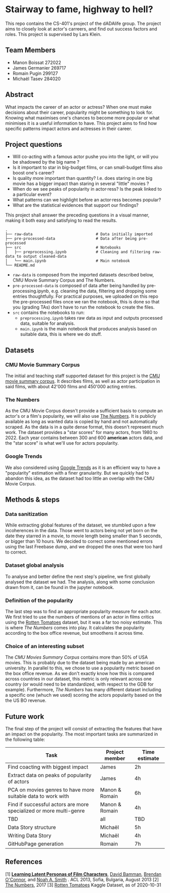 # Stairway to fame, highway to hell?

This repo contains the CS-401's project of the dADAlife group. The project aims to closely look at actor's carreers, and find out success factors and roles.
This project is supervised by Lars Klein.

## Team Members
* Manon Boissat   272022
* James Germanier 269717
* Romain Pugin    299127
* Michaël Tasev   284020

## Abstract
What impacts the career of an actor or actress? When one must make decisions about their career, popularity might be something to look for. Knowing what maximises one's chances to become more popular or what minimises it is a useful information to have. This project aims to find how specific patterns impact actors and actresses in their career. 

## Project questions
- Will co-acting with a famous actor pushe you into the light, or will you be shadowed by the big name ?
- Is it important to star in big-budget films, or can small-budget films also boost one's career? 
- Is quality more important than quantity? I.e. does staring in one big movie has a bigger impact than staring in several "little" movies ?
- When do we see peaks of popularity in actor·ress? Is the peak linked to a particular event?
- What patterns can we highlight before an actor·ress becomes popular?
- What are the statistical evidences that support our findings?

This project shall answer the preceding questions in a visual manner, making it both easy and satisfying to read the results.
```
.
├── raw-data                            # Data initially imported
├── pre-processed-data                  # Data after being pre-processed
├── src                                 # Notebooks
│   ├── preprocessing.ipynb             # Cleaning and filtering raw-data to output cleaned-data
│   └── main.ipynb                      # Main notebook
└── README.md
```

- ```raw-data``` is composed from the imported datasets described below, CMU Movie Summary Corpus and The Numbers.
- ```pre-processed-data``` is composed of data after being handled by pre-processing.ipynb, e.g. cleaning the data, filtering and dropping some entries thoughtfully. For practical purposes, we uploaded on this repo the pre-processed files once we ran the notebook, this is done so that you (grading TAs) don't have to run the notebook to create the files.
- ```src``` contains the notebooks to run:
    - ```preprocessing.ipynb``` takes raw data as input and outputs processed data, suitable for analysis.
    - ```main.ipynb``` is the main notebook that produces analysis based on suitable data, this is where we do stuff.


## Datasets
### CMU Movie Summary Corpus
The initial and teaching staff supported dataset for this project is the [CMU movie summary corpus](http://www.cs.cmu.edu/~ark/personas/). It describes films, as well as actor participation in said films, with about 42'000 films and 450'000 acting entries.

### The Numbers
As the CMU Movie Corpus doesn't provide a sufficient basis to compute an actor's or a film's popularity, we will also use [The Numbers](https://www.the-numbers.com/box-office-star-records/domestic/yearly-acting/). It is publicly available as long as wanted data is copied by hand and not automatically scraped. As the data is in a quite dense format, this doesn't represent much work. The dataset provides a "star scores" for many actors, from 1980 to 2022. Each year contains between 300 and 600 **american** actors data, and the "star score" is what we'll use for actors popularity.

### Google Trends
We also considered using [Google Trends](https://trends.google.com) as it is an efficient way to have a "popularity" estimation with a finer granularity. But we quickly had to abandon this idea, as the dataset had too little an overlap with the CMU Movie Corpus.

## Methods & steps
### Data sanitization
While extracting global features of the dataset, we stumbled upon a few incoherences in the data. Those went to actors being not yet born on the date they starred in a movie, to movie length being smaller than 5 seconds, or bigger than 10 hours. We decided to correct some mentioned errors using the last Freebase dump, and we dropped the ones that were too hard to correct.

### Dataset global analysis
To analyse and better define the next step's pipeline, we first globally analysed the dataset we had. The analysis, along with some conclusion drawn from it, can be found in the jupyter notebook.

### Definition of the popularity
The last step was to find an appropriate popularity measure for each actor. We first tried to use the numbers of mentions of an actor in films critics using the [Rotten Tomatoes](https://www.rottentomatoes.com/) dataset, but it was a far too noisy estimate. This is where *The Numbers* comes into play. It calculates the popularity according to the box office revenue, but smoothens it across time. 

### Choice of an interesting subset
The *CMU Movies Summary Corpus* contains more than 50% of USA movies. This is probably due to the dataset being made by an american university. In parallel to this, we chose to use a popularity metric based on the box office revenue. As we don't exactly know how this is compared across countries in our dataset, this metric is only relevant across one country (or would need to be standardized, with respect to the GDB for example). Furthermore, *The Numbers* has many different dataset including a specific one (whuch we used) scoring the actors popularity based on the the US BO revenue.

## Future work
The final step of the project will consist of extracting the features that have an impact on the popularity. The most important tasks are summarized in the following table:


| Task                                                               | Project member | Time estimate |
|--------------------------------------------------------------------|----------------|---------------|
| Find coacting with biggest impact                                  | James          | 2h            |
| Extract data on peaks of popularity of actors                      | James          | 4h            |
| PCA on movies genres to have more suitable data to work with       | Manon & Romain | 6h            |
| Find if successful actors are more specialized or more multi-genre | Manon & Romain | 4h            |
| TBD                                                                | all            | TBD           |
| Data Story structure                                               | Michaël        | 5h            |
| Writing Data Story                                                 | Michaël        | 4h            |
| GitHubPage generation                                              | Romain         | 7h            |

## References
\[1\] **[Learning Latent Personas of Film Characters](http://www.cs.cmu.edu/~dbamman/pubs/pdf/bamman+oconnor+smith.acl13.pdf)**, [David Bamman](http://www.cs.cmu.edu/~dbamman), [Brendan O'Connor](http://brenocon.com), and [Noah A. Smith](http://www.cs.cmu.edu/~nasmith) . ACL 2013, Sofia, Bulgaria, August 2013
\[2\] [The Numbers](https://www.the-numbers.com/), 2017
\[3\] [Rotten Tomatoes](https://www.kaggle.com/datasets/stefanoleone992/rotten-tomatoes-movies-and-critic-reviews-dataset) Kaggle Dataset, as of 2020-10-31
